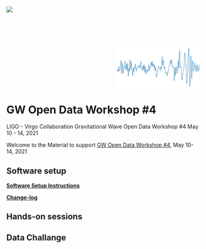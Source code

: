 
<div class="row">
 <div class="column">
  <img style="height:80pt; float:left" src="https://indico.in2p3.fr/event/18313/logo-786578160.png">
 </div>
 <div class="column">
  <img src="share/odw-2021-td.png" alt="Chirp" style="height:80pt; float:right">
 </div>
</div> 


# GW Open Data Workshop #4


LIGO - Virgo Collaboration
Gravitational Wave
Open Data Workshop #4
May 10 - 14, 2021


Welcome to the 
Material to support [GW Open Data Workshop #4](https://www.gw-openscience.org/static/workshop4/),
May 10-14, 2021

## Software setup



**[Software Setup Instructions](./setup.md)**

**[Change-log](./changelog.md)**

## Hands-on sessions

## Data Challange
